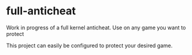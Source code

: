 # full-anticheat
Work in progress of a full kernel anticheat. Use on any game you want to protect

This project can easily be configured to protect your desired game. 
